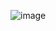 ![image](https://github.com/NicolasCernadas/Programas-C-/assets/144465221/85cef9af-754a-4801-8767-29acbe9db132)

